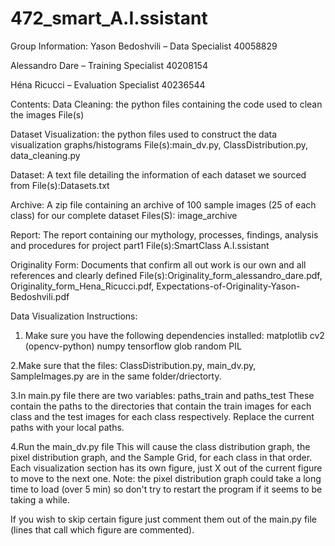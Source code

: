 # 472_smart_A.I.ssistant
Group Information:
Yason Bedoshvili – Data Specialist
40058829
 
Alessandro Dare – Training Specialist
40208154
 
Héna Ricucci – Evaluation Specialist
40236544

Contents:
Data Cleaning: the python files containing the code used to clean the images
File(s)

Dataset Visualization: the python files used to construct the data visualization graphs/histograms
File(s):main_dv.py, ClassDistribution.py, data_cleaning.py

Dataset: A text file detailing the information of each dataset we sourced from
File(s):Datasets.txt

Archive: A zip file containing an archive of 100 sample images (25 of each class) for our complete dataset
Files(S): image_archive

Report: The report containing our mythology, processes, findings, analysis and procedures for project part1
File(s):SmartClass A.I.ssistant

Originality Form: Documents that confirm all out work is our own and all references and clearly defined
File(s):Originality_form_alessandro_dare.pdf, Originality_form_Hena_Ricucci.pdf, Expectations-of-Originality-Yason-Bedoshvili.pdf

Data Visualization Instructions:
1. Make sure you have the following dependencies installed:
matplotlib
cv2 (opencv-python)
numpy
tensorflow
glob
random
PIL
 
2.Make sure that the files: ClassDistribution.py, main_dv.py, SampleImages.py are in the same folder/driectorty.

3.In main.py file there are two variables: paths_train and paths_test
These contain the paths to the directories that contain the train images for each class and the test images for each class respectively.
Replace the current paths with your local paths.

4.Run the main_dv.py file
This will cause the class distribution graph, the pixel distribution graph, and the Sample Grid, for each class in that order.
Each visualization section has its own figure, just X out of the current figure to move to the next one.
Note: the pixel distribution graph could take a long time to load (over 5 min) so don't try to restart the program if it seems to be taking a while.

If you wish to skip certain figure just comment them out of the main.py file (lines that call which figure are commented).
